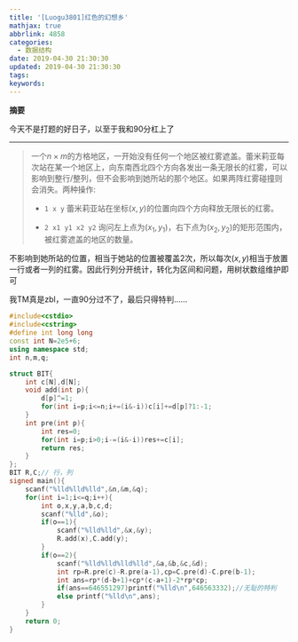 ```yaml
---
title: '[Luogu3801]红色的幻想乡'
mathjax: true
abbrlink: 4858
categories:
  - 数据结构
date: 2019-04-30 21:30:30
updated: 2019-04-30 21:30:30
tags:
keywords:
---
```


**摘要**

今天不是打题的好日子，以至于我和90分杠上了

<!--more-->

------

> 一个$n\times m$的方格地区，一开始没有任何一个地区被红雾遮盖。蕾米莉亚每次站在某一个地区上，向东南西北四个方向各发出一条无限长的红雾，可以影响到整行/整列，但不会影响到她所站的那个地区。如果两阵红雾碰撞则会消失。两种操作:
>
> - `1 x y` 蕾米莉亚站在坐标$(x,y)$的位置向四个方向释放无限长的红雾。
>
> - `2 x1 y1 x2 y2` 询问左上点为$(x_1,y_1)$，右下点为$(x_2,y_2)$的矩形范围内，被红雾遮盖的地区的数量。

不影响到她所站的位置，相当于她站的位置被覆盖2次，所以每次$(x,y)$相当于放置一行或者一列的红雾。因此行列分开统计，转化为区间和问题，用树状数组维护即可

我TM真是zbl，一直90分过不了，最后只得特判……

```cpp
#include<cstdio>
#include<cstring>
#define int long long
const int N=2e5+6;
using namespace std;
int n,m,q;

struct BIT{
    int c[N],d[N];
    void add(int p){
        d[p]^=1;
        for(int i=p;i<=n;i+=(i&-i))c[i]+=d[p]?1:-1;
    }
    int pre(int p){
        int res=0;
        for(int i=p;i>0;i-=(i&-i))res+=c[i];
        return res;
    }
};
BIT R,C;// 行，列
signed main(){
    scanf("%lld%lld%lld",&n,&m,&q);
    for(int i=1;i<=q;i++){
        int o,x,y,a,b,c,d;
        scanf("%lld",&o);
        if(o==1){
            scanf("%lld%lld",&x,&y);
            R.add(x),C.add(y);
        }
        if(o==2){
            scanf("%lld%lld%lld%lld",&a,&b,&c,&d);
            int rp=R.pre(c)-R.pre(a-1),cp=C.pre(d)-C.pre(b-1);
            int ans=rp*(d-b+1)+cp*(c-a+1)-2*rp*cp;
            if(ans==646551297)printf("%lld\n",646563332);//无耻的特判
            else printf("%lld\n",ans);
        }
    }
    return 0;
}
```


